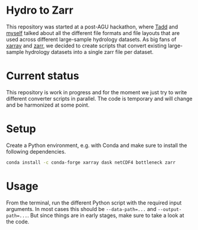 # Hydro to Zarr

This repository was started at a post-AGU hackathon, where [Tadd](https://github.com/taddyb) and 
[myself](https://github.com/kratzert) talked about all the different file formats and file layouts that are used across different
large-sample hydrology datasets. As big fans of [xarray](https://github.com/pydata/xarray) and 
[zarr](https://github.com/zarr-developers/zarr-python), we decided to create scripts that convert
existing large-sample hydrology datasets into a single zarr file per dataset.

# Current status
This repository is work in progress and for the moment we just try to write different converter 
scripts in parallel. The code is temporary and will change and be harmonized at some point.


# Setup

Create a Python environment, e.g. with Conda and make sure to install the following dependencies.

```bash
conda install -c conda-forge xarray dask netCDF4 bottleneck zarr
```

# Usage

From the terminal, run the different Python script with the required input arguments. In most cases 
this should be `--data-path=...` and `--output-path=...`. But since things are in early stages, make
sure to take a look at the code.